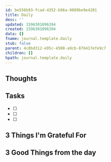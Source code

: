 ```yaml
---
id: be556b93-fcad-4352-b96a-0089be9e4201
title: Daily
desc: ''
updated: 1596301096394
created: 1596301096394
data: {}
fname: journal.template.daily
stub: false
parent: 4c8bd312-e95c-4508-a9cb-876417efe9c7
children: []
hpath: journal.template.daily
---
```

## Thoughts

## Tasks

- [ ]
- [ ]
- [ ]

## 3 Things I'm Grateful For

## 3 Good Things from the day
